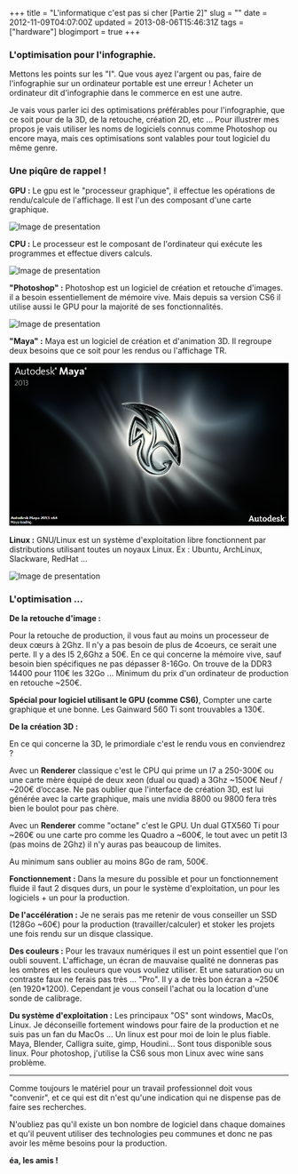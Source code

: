 +++
title = "L'informatique c'est pas si cher [Partie 2]"
slug = ""
date = 2012-11-09T04:07:00Z
updated = 2013-08-06T15:46:31Z
tags = ["hardware"]
blogimport = true
+++

### L'optimisation pour l'infographie.

Mettons les points sur les "I". Que vous ayez l'argent ou pas, faire de l'infographie sur un ordinateur portable est une erreur ! Acheter un ordinateur dit d'infographie dans le commerce en est une autre.

Je vais vous parler ici des optimisations préférables pour l'infographie, que ce soit pour de la 3D, de la retouche, création 2D, etc ... Pour illustrer mes propos je vais utiliser les noms de logiciels connus comme Photoshop ou encore maya, mais ces optimisations sont valables pour tout logiciel du même genre.

### Une piqûre de rappel !

 **GPU :** Le gpu est le "processeur graphique", il effectue les opérations de rendu/calcule de l'affichage. Il est l'un des composant d'une carte graphique.

![Image de presentation](/images/static.pcinpact.com-images-bd-news-106359-geforce-gtx-560-ti-448-cores.png "")

**CPU :** Le processeur est le composant de l'ordinateur qui exécute les programmes et effectue divers calculs.

![Image de presentation](/images/hostwisely.com-wp-content-uploads-2011-02-intel-xeon-cpu-04351.jpg "")

**"Photoshop" :** Photoshop est un logiciel de création et retouche d'images. il a besoin essentiellement de mémoire vive. Mais depuis sa version CS6 il utilise aussi le GPU pour la majorité de ses fonctionnalités.

![Image de presentation](/images/www.formation-photoshop-pro.fr-wp-content-uploads-logo-photoshop.png "")

**"Maya" :** Maya est un logiciel de création et d'animation 3D. Il regroupe deux besoins que ce soit pour les rendus ou l'affichage TR.

![Image de presentation](/images/www.toxik.sk-img-maya_2013.png "")

**Linux :** GNU/Linux est un système d'exploitation libre fonctionnent par distributions utilisant toutes un noyaux Linux. Ex : Ubuntu, ArchLinux, Slackware, RedHat ...

![Image de presentation](/images/www.aquaray.fr-assets-fr-images-product-linux_negro_blanco.png "")

### L'optimisation ...

 **De la retouche d'image :**

Pour la retouche de production, il vous faut au moins un processeur de deux cœurs à 2Ghz. Il n'y a pas besoin de plus de 4coeurs, ce serait une perte. Il y a des I5 2,6Ghz a 50€. En ce qui concerne la mémoire vive, sauf besoin bien spécifiques ne pas dépasser 8-16Go. On trouve de la DDR3 14400 pour 110€ les 32Go ... Minimum du prix d'un ordinateur de production en retouche ~250€.

**Spécial pour logiciel utilisant le GPU (comme CS6)**, Compter une carte graphique et une bonne. Les Gainward 560 Ti sont trouvables a 130€.

**De la création 3D :**

En ce qui concerne la 3D, le primordiale c'est le rendu vous en conviendrez ?

Avec un **Renderer** classique c'est le CPU qui prime un I7 a 250-300€ ou une carte mère équipé de deux xeon (dual ou quad) a 3Ghz ~1500€ Neuf / ~200€ d’occase. Ne pas oublier que l'interface de création 3D, est lui générée avec la carte graphique, mais une nvidia 8800 ou 9800 fera très bien le boulot pour pas chère.

Avec un **Renderer** comme "octane" c'est le GPU. Un dual GTX560 Ti pour ~260€ ou une carte pro comme les Quadro a ~600€, le tout avec un petit I3 (pas moins de 2Ghz) il n'y auras pas beaucoup de limites.

Au minimum sans oublier au moins 8Go de ram, 500€.

**Fonctionnement :** Dans la mesure du possible et pour un fonctionnement fluide il faut 2 disques durs, un pour le système d'exploitation, un pour les logiciels + un pour la production.

**De l'accélération :** Je ne serais pas me retenir de vous conseiller un SSD (128Go ~60€) pour la production (travailler/calculer) et stoker les projets une fois rendu sur un disque classique.

**Des couleurs :** Pour les travaux numériques il est un point essentiel que l'on oubli souvent. L'affichage, un écran de mauvaise qualité ne donneras pas les ombres et les couleurs que vous vouliez utiliser. Et une saturation ou un contraste faux ne ferais pas très ... "Pro". Il y a de très bon écran a ~250€ (en 1920*1200). Cependant je vous conseil l'achat ou la location d'une sonde de calibrage.

**Du système d'exploitation :** Les principaux "OS" sont windows, MacOs, Linux. Je déconseille fortement windows pour faire de la production et ne suis pas un fan du MacOs ... Un linux est pour moi de loin le plus fiable. Maya, Blender, Calligra suite, gimp, Houdini... Sont tous disponible sous linux. Pour photoshop, j'utilise la CS6 sous mon Linux avec wine sans problème.

---

Comme toujours le matériel pour un travail professionnel doit vous "convenir", et ce qui est dit n'est qu'une indication qui ne dispense pas de faire ses recherches.

N'oubliez pas qu'il existe un bon nombre de logiciel dans chaque domaines et qu'il peuvent utiliser des technologies peu communes et donc ne pas avoir les même besoins pour la production.

**éa, les amis !**
